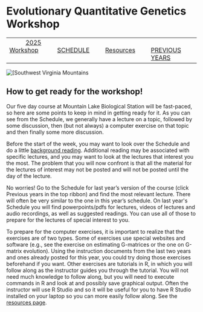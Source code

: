 
# Evolutionary Quantitative Genetics Workshop #

|        |        |        |    |
|--------|---------------------------------------------|--------------------|------------------------------------------|
| &nbsp;&nbsp;&nbsp;&nbsp;&nbsp;&nbsp;&nbsp;&nbsp;&nbsp; [2025 Workshop](/index.html) &nbsp;&nbsp;&nbsp;&nbsp;&nbsp;&nbsp;&nbsp;&nbsp;&nbsp; | &nbsp;&nbsp;&nbsp;&nbsp;&nbsp;&nbsp;&nbsp;&nbsp;&nbsp;&nbsp;&nbsp;&nbsp; [SCHEDULE](/2025/schedule.html) &nbsp;&nbsp;&nbsp;&nbsp;&nbsp;&nbsp;&nbsp;&nbsp;&nbsp; | &nbsp;&nbsp;&nbsp;&nbsp;&nbsp;&nbsp;&nbsp;&nbsp;&nbsp;&nbsp;&nbsp;&nbsp; [Resources](/2025/resources.html) &nbsp;&nbsp;&nbsp;&nbsp;&nbsp;&nbsp;&nbsp;&nbsp;&nbsp; | &nbsp;&nbsp;&nbsp;&nbsp;&nbsp;&nbsp;&nbsp;&nbsp;&nbsp; [PREVIOUS YEARS](2025/previous.md) &nbsp;&nbsp;&nbsp;&nbsp;&nbsp;&nbsp; |


<div align="left">
<img src="../media/SWVirginiaMountains.jpg" alt="[Southwest Virginia Mountains">
</div>
<P>

## How to get ready for the workshop! ##

Our five day course at Mountain Lake Biological Station will be fast-paced, so 
here are some points to keep in mind in getting ready for it.  As you can see 
from the Schedule, we generally have a lecture on a topic, followed by some 
discussion, then (but not always) a computer exercise on that topic and then 
finally some more discussion. 

Before the start of the week, you may want to look over the Schedule and 
do a little [background reading](2025/readinglist.html). Additional reading may
be associated with specific lectures, and you may want to look at the lectures 
that interest you the most. The problem that you will now confront is that all the 
material for the lectures of interest may not be posted and will not be posted 
until the day of the lecture. 

No worries!  Go to the Schedule for last year’s version of the course 
(click Previous years in the top ribbon) and find the most relevant lecture. There 
will often be very similar to the one in this year’s schedule.  On last year's Schedule 
you will find powerpoints/pdfs for lectures, videos of lectures and audio recordings, 
as well as suggested readings.  You can use all of those to prepare for the lectures 
of special interest to you.

To prepare for the computer exercises, it is important to realize that the exercises 
are of two types.  Some of exercises use special websites and software (e.g., see the 
exercise on estimating G-matrices or the one on G-matrix evolution).  Using the 
instruction documents from the last two years and ones already posted for this year, 
you could try doing those exercises beforehand if you want.  Other exercises are 
tutorials in R, in which you will follow along as the instructor guides you through 
the tutorial.  You will not need much knowledge to follow along, but you will need 
to execute commands in R and look at and possibly save graphical output.   Often 
the instructor will use R Studio and so it will be useful for you to have R Studio 
installed on your laptop so you can more easily follow along. See the [resources page](2025/resources.html).